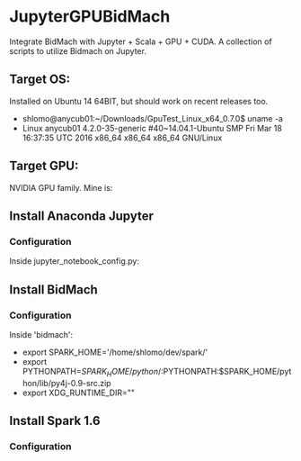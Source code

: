 # JupyterGPUBidMach
Integrate BidMach with Jupyter + Scala + GPU + CUDA.
A collection of scripts to utilize Bidmach on Jupyter.

## Target OS:
Installed on Ubuntu 14 64BIT, but should work on recent releases too. 

* shlomo@anycub01:~/Downloads/GpuTest_Linux_x64_0.7.0$ uname -a
* Linux anycub01 4.2.0-35-generic #40~14.04.1-Ubuntu SMP Fri Mar 18 16:37:35 UTC 2016 x86_64 x86_64 x86_64 GNU/Linux

## Target GPU:
NVIDIA GPU family. Mine is:

## Install Anaconda Jupyter 

### Configuration
Inside jupyter_notebook_config.py:


## Install BidMach 
### Configuration
Inside 'bidmach':

* export SPARK_HOME='/home/shlomo/dev/spark/'
* export PYTHONPATH=$SPARK_HOME/python/:$PYTHONPATH:$SPARK_HOME/python/lib/py4j-0.9-src.zip
* export XDG_RUNTIME_DIR=""

## Install Spark 1.6
### Configuration





